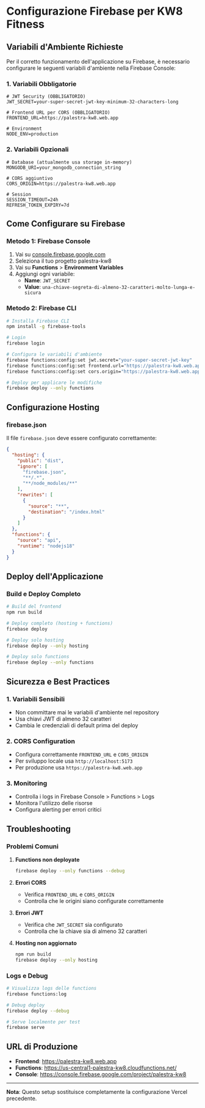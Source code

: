 # Configurazione Firebase per KW8 Fitness

## Variabili d'Ambiente Richieste

Per il corretto funzionamento dell'applicazione su Firebase, è necessario configurare le seguenti variabili d'ambiente nella Firebase Console:

### 1. Variabili Obbligatorie

```env
# JWT Security (OBBLIGATORIO)
JWT_SECRET=your-super-secret-jwt-key-minimum-32-characters-long

# Frontend URL per CORS (OBBLIGATORIO)
FRONTEND_URL=https://palestra-kw8.web.app

# Environment
NODE_ENV=production
```

### 2. Variabili Opzionali

```env
# Database (attualmente usa storage in-memory)
MONGODB_URI=your_mongodb_connection_string

# CORS aggiuntivo
CORS_ORIGIN=https://palestra-kw8.web.app

# Session
SESSION_TIMEOUT=24h
REFRESH_TOKEN_EXPIRY=7d
```

## Come Configurare su Firebase

### Metodo 1: Firebase Console
1. Vai su [console.firebase.google.com](https://console.firebase.google.com)
2. Seleziona il tuo progetto palestra-kw8
3. Vai su **Functions** > **Environment Variables**
4. Aggiungi ogni variabile:
   - **Name**: `JWT_SECRET`
   - **Value**: `una-chiave-segreta-di-almeno-32-caratteri-molto-lunga-e-sicura`

### Metodo 2: Firebase CLI
```bash
# Installa Firebase CLI
npm install -g firebase-tools

# Login
firebase login

# Configura le variabili d'ambiente
firebase functions:config:set jwt.secret="your-super-secret-jwt-key"
firebase functions:config:set frontend.url="https://palestra-kw8.web.app"
firebase functions:config:set cors.origin="https://palestra-kw8.web.app"

# Deploy per applicare le modifiche
firebase deploy --only functions
```

## Configurazione Hosting

### firebase.json
Il file `firebase.json` deve essere configurato correttamente:

```json
{
  "hosting": {
    "public": "dist",
    "ignore": [
      "firebase.json",
      "**/.*",
      "**/node_modules/**"
    ],
    "rewrites": [
      {
        "source": "**",
        "destination": "/index.html"
      }
    ]
  },
  "functions": {
    "source": "api",
    "runtime": "nodejs18"
  }
}
```

## Deploy dell'Applicazione

### Build e Deploy Completo
```bash
# Build del frontend
npm run build

# Deploy completo (hosting + functions)
firebase deploy

# Deploy solo hosting
firebase deploy --only hosting

# Deploy solo functions
firebase deploy --only functions
```

## Sicurezza e Best Practices

### 1. Variabili Sensibili
- Non committare mai le variabili d'ambiente nel repository
- Usa chiavi JWT di almeno 32 caratteri
- Cambia le credenziali di default prima del deploy

### 2. CORS Configuration
- Configura correttamente `FRONTEND_URL` e `CORS_ORIGIN`
- Per sviluppo locale usa `http://localhost:5173`
- Per produzione usa `https://palestra-kw8.web.app`

### 3. Monitoring
- Controlla i logs in Firebase Console > Functions > Logs
- Monitora l'utilizzo delle risorse
- Configura alerting per errori critici

## Troubleshooting

### Problemi Comuni

1. **Functions non deployate**
   ```bash
   firebase deploy --only functions --debug
   ```

2. **Errori CORS**
   - Verifica `FRONTEND_URL` e `CORS_ORIGIN`
   - Controlla che le origini siano configurate correttamente

3. **Errori JWT**
   - Verifica che `JWT_SECRET` sia configurato
   - Controlla che la chiave sia di almeno 32 caratteri

4. **Hosting non aggiornato**
   ```bash
   npm run build
   firebase deploy --only hosting
   ```

### Logs e Debug
```bash
# Visualizza logs delle functions
firebase functions:log

# Debug deploy
firebase deploy --debug

# Serve localmente per test
firebase serve
```

## URL di Produzione

- **Frontend**: https://palestra-kw8.web.app
- **Functions**: https://us-central1-palestra-kw8.cloudfunctions.net/
- **Console**: https://console.firebase.google.com/project/palestra-kw8

---

**Nota**: Questo setup sostituisce completamente la configurazione Vercel precedente.